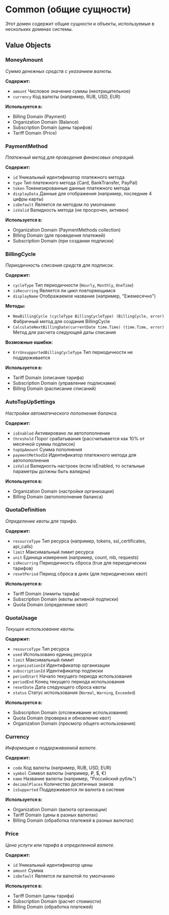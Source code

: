 # Common (общие сущности)

Этот домен содержит общие сущности и объекты, используемые в нескольких доменах системы.

## Value Objects

### MoneyAmount

*Сумма денежных средств с указанием валюты.*

**Содержит:**
- `amount` Числовое значение суммы (неотрицательное)
- `currency` Код валюты (например, RUB, USD, EUR)

**Используется в:**
- Billing Domain (Payment)
- Organization Domain (Balance)
- Subscription Domain (цены тарифов)
- Tariff Domain (Price)

### PaymentMethod

*Платежный метод для проведения финансовых операций.*

**Содержит:**
- `id` Уникальный идентификатор платежного метода
- `type` Тип платежного метода (Card, BankTransfer, PayPal)
- `token` Токенизированные данные платежного метода
- `displayData` Данные для отображения (например, последние 4 цифры карты)
- `isDefault` Является ли методом по умолчанию
- `isValid` Валидность метода (не просрочен, активен)

**Используется в:**
- Organization Domain (PaymentMethods collection)
- Billing Domain (для проведения платежей)
- Subscription Domain (при создании подписки)

### BillingCycle

*Периодичность списания средств для подписок.*

**Содержит:**
- `cycleType` Тип периодичности (`Hourly`, `Monthly`, `OneTime`)
- `isRecurring` Является ли цикл повторяющимся
- `displayName` Отображаемое название (например, "Ежемесячно")

**Методы:**
- `NewBillingCycle (cycleType BillingCycleType) (BillingCycle, error)` Фабричный метод для создания BillingCycle
- `CalculateNextBillingDate(currentDate time.Time) (time.Time, error)` Метод для расчета следующей даты списания

**Возможные ошибки:**
- `ErrUnsupportedBillingCycleType` Тип периодичности не поддерживается

**Используется в:**
- Tariff Domain (описание тарифа)
- Subscription Domain (управление подписками)
- Billing Domain (расписание списаний)

### AutoTopUpSettings

*Настройки автоматического пополнения баланса.*

**Содержит:**
- `isEnabled` Активировано ли автопополнение
- `threshold` Порог срабатывания (рассчитывается как 10% от месячной суммы подписок)
- `topUpAmount` Сумма пополнения
- `paymentMethodId` Идентификатор платежного метода для автопополнения
- `isValid` Валидность настроек (если isEnabled, то остальные параметры должны быть валидны)

**Используется в:**
- Organization Domain (настройки организации)
- Billing Domain (автопополнение баланса)

### QuotaDefinition

*Определение квоты для тарифа.*

**Содержит:**
- `resourceType` Тип ресурса (например, tokens, ssl_certificates, api_calls)
- `limit` Максимальный лимит ресурса
- `unit` Единица измерения (например, count, mb, requests)
- `isRecurring` Периодичность сброса (true для периодических тарифов)
- `resetPeriod` Период сброса в днях (для периодических квот)

**Используется в:**
- Tariff Domain (лимиты тарифа)
- Subscription Domain (квоты активной подписки)
- Quota Domain (определение квот)

### QuotaUsage

*Текущее использование квоты.*

**Содержит:**
- `resourceType` Тип ресурса
- `used` Использовано единиц ресурса
- `limit` Максимальный лимит
- `organizationId` Идентификатор организации
- `subscriptionId` Идентификатор подписки
- `periodStart` Начало текущего периода использования
- `periodEnd` Конец текущего периода использования
- `resetDate` Дата следующего сброса квоты
- `status` Статус использования (`Normal`, `Warning`, `Exceeded`)

**Используется в:**
- Subscription Domain (отслеживание использования)
- Quota Domain (проверка и обновление квот)
- Organization Domain (просмотр общего использования)

### Currency

*Информация о поддерживаемой валюте.*

**Содержит:**
- `code` Код валюты (например, RUB, USD, EUR)
- `symbol` Символ валюты (например, ₽, $, €)
- `name` Название валюты (например, "Российский рубль")
- `decimalPlaces` Количество десятичных знаков
- `isSupported` Поддерживается ли валюта в системе

**Используется в:**
- Organization Domain (валюта организации)
- Tariff Domain (цены в разных валютах)
- Billing Domain (обработка платежей в разных валютах)

### Price

*Цена услуги или тарифа в определенной валюте.*

**Содержит:**
- `id` Уникальный идентификатор цены
- `amount` Сумма
- `isDefault` Является ли валютой по умолчанию

**Используется в:**
- Tariff Domain (цены тарифа)
- Subscription Domain (расчет стоимости)
- Billing Domain (обработка платежей)